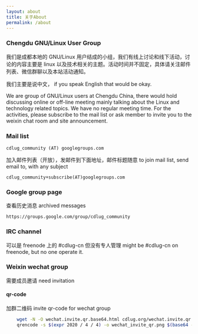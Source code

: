 ```yaml
---
layout: about
title: 关于About
permalink: /about
---
```


### Chengdu GNU/Linux User Group
我们是成都本地的 GNU/Linux 用户结成的小组，我们有线上讨论和线下活动，讨论的内容主要是 linux 以及技术相关的主题。活动时间并不固定，具体请关注邮件列表、微信群聊以及本站活动通知。

我们主要是说中文， if you speak English that would be okay.

We are group of GNU/Linux users at Chengdu China, there would hold discussing online or off-line meeting mainly talking about the Linux and technology related topics. We have no regular meeting time. For the activities, please subscribe to the mail list or ask member to invite you to the weixin chat room and site announcement.


### Mail list

    cdlug_community (AT) googlegroups.com

加入邮件列表（开放），发邮件到下面地址，邮件标题随意
to join mail list, send email to, with any subject

    cdlug_community+subscribe(AT)googlegroups.com

### Google group page
查看历史消息
archived messages

    https://groups.google.com/group/cdlug_community


### IRC channel
可以是 freenode 上的 #cdlug-cn 但没有专人管理
might be #cdlug-cn on freenode, but no one operate it.

### Weixin wechat group
需要成员邀请
need invitation
#### qr-code
加群二维码
invite qr-code for wechat group
```bash
    wget -N -O wechat.invite.qr.base64.html cdlug.org/wechat.invite.qr.base64.html
    qrencode -s $(expr 2020 / 4 / 4) -o wechat_invite_qr.png $(base64 -d wechat.invite.qr.base64.html)
```
